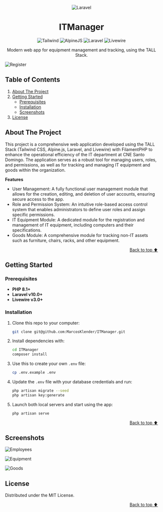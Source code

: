 <a id="readme-top"></a>

<div align="center">

![Laravel](https://upload.wikimedia.org/wikipedia/commons/thumb/9/9a/Laravel.svg/100px-Laravel.svg.png)

</div>

<h1 align="center">ITManager</h1>

<div align="center">

![Tailwind](https://img.shields.io/badge/Tailwind_CSS-38B2AC?style=for-the-badge&logo=tailwind-css&logoColor=white)
![AlpineJS](https://img.shields.io/badge/Alpine%20JS-8BC0D0?style=for-the-badge&logo=alpinedotjs&logoColor=black)
![Laravel](https://img.shields.io/badge/Laravel-FF2D20?style=for-the-badge&logo=laravel&logoColor=white)
![Livewire](https://img.shields.io/badge/livewire-4e56a6?style=for-the-badge&logo=livewire&logoColor=white)

Modern web app for equipment management and tracking, using the TALL Stack.

</div>

![Register](https://placehold.co/1920x1280/webp)


## Table of Contents

  <ol>
    <li>
      <a href="#about-the-project">About The Project</a>
    </li>
    <li>
      <a href="#getting-started">Getting Started</a>
      <ul>
        <li><a href="#prerequisites">Prerequisites</a></li>
        <li><a href="#installation">Installation</a></li>
        <li><a href="#screenshots">Screenshots</a></li>
      </ul>
    </li>
    <li><a href="#license">License</a></li>
  </ol>


## About The Project

This project is a comprehensive web application developed using the TALL Stack (Tailwind CSS, Alpine.js, Laravel, and Livewire) with FilamentPHP to enhance the operational efficiency of the IT department at CNE Santo Domingo. The application serves as a robust tool for managing users, roles, and permissions, as well as for tracking and managing IT equipment and goods within the organization.

**Features**
- User Management: A fully functional user management module that allows for the creation, editing, and deletion of user accounts, ensuring secure access to the app.
- Role and Permission System: An intuitive role-based access control system that enables administrators to define user roles and assign specific permissions.
- IT Equipment Module: A dedicated module for the registration and management of IT equipment, including computers and their specifications.
- Goods Module: A comprehensive module for tracking non-IT assets such as furniture, chairs, racks, and other equipment.

<p align="right"><a href="#readme-top">Back to top ⬆️</a></p>


## Getting Started

### Prerequisites

- **PHP 8.1+**
- **Laravel v10.0+**
- **Livewire v3.0+**

### Installation

1. Clone this repo to your computer:
   ```sh
   git clone git@github.com:MarcosKlender/ITManager.git
   ```
2. Install dependencies with:
   ```sh
   cd ITManager
   composer install
   ```
3. Use this to create your own `.env` file:
   ```sh
   cp .env.example .env
   ```
4. Update the `.env` file with your database credentials and run:
   ```sh
   php artisan migrate --seed
   php artisan key:generate
   ```
5. Launch both local servers and start using the app:
   ```sh
   php artisan serve
   ```

<p align="right"><a href="#readme-top">Back to top ⬆️</a></p>

## Screenshots

![Employees](https://i.ibb.co/hBRVMmf/ITManager-Funcionarios.webp)

![Equipment](https://i.ibb.co/74MVjg6/ITManager-Equipos.webp)

![Goods](https://i.ibb.co/NWh1Rsk/ITManager-Bienes.webp)

## License

Distributed under the MIT License.

<p align="right"><a href="#readme-top">Back to top ⬆️</a></p>
